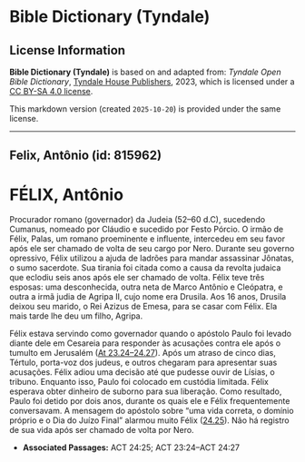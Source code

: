 # Bible Dictionary (Tyndale)

## License Information

**Bible Dictionary (Tyndale)** is based on and adapted from: _Tyndale Open Bible Dictionary_, [Tyndale House Publishers](https://tyndaleopenresources.com/), 2023, which is licensed under a [CC BY-SA 4.0 license](https://creativecommons.org/licenses/by-sa/4.0/legalcode.en).

This markdown version (created `2025-10-20`) is provided under the same license.



--------------------------------

## Felix, Antônio (id: 815962)

FÉLIX, Antônio
==============

Procurador romano (governador) da Judeia (52–60 d.C), sucedendo Cumanus, nomeado por Cláudio e sucedido por Festo Pórcio. O irmão de Félix, Palas, um romano proeminente e influente, intercedeu em seu favor após ele ser chamado de volta de seu cargo por Nero. Durante seu governo opressivo, Félix utilizou a ajuda de ladrões para mandar assassinar Jônatas, o sumo sacerdote. Sua tirania foi citada como a causa da revolta judaica que eclodiu seis anos após ele ser chamado de volta. Félix teve três esposas: uma desconhecida, outra neta de Marco Antônio e Cleópatra, e outra a irmã judia de Agripa II, cujo nome era Drusila. Aos 16 anos, Drusila deixou seu marido, o Rei Azizus de Emesa, para se casar com Félix. Ela mais tarde lhe deu um filho, Agripa.

Félix estava servindo como governador quando o apóstolo Paulo foi levado diante dele em Cesareia para responder às acusações contra ele após o tumulto em Jerusalém ([At 23\.24–24\.27](https://ref.ly/Acts23:24-Acts24:27)). Após um atraso de cinco dias, Tértulo, porta\-voz dos judeus, e outros chegaram para apresentar suas acusações. Félix adiou uma decisão até que pudesse ouvir de Lísias, o tribuno. Enquanto isso, Paulo foi colocado em custódia limitada. Félix esperava obter dinheiro de suborno para sua liberação. Como resultado, Paulo foi detido por dois anos, durante os quais ele e Félix frequentemente conversavam. A mensagem do apóstolo sobre “uma vida correta, o domínio próprio e o Dia do Juízo Final” alarmou muito Félix ([24\.25](https://ref.ly/Acts24:25)). Não há registro de sua vida após ser chamado de volta por Nero.

* **Associated Passages:** ACT 24:25; ACT 23:24–ACT 24:27

